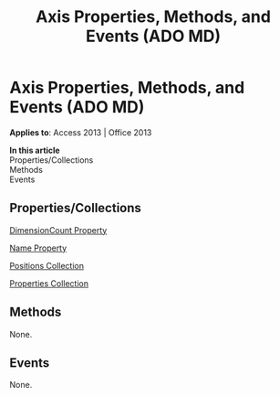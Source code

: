 ﻿---
title: Axis Properties, Methods, and Events (ADO MD)
TOCTitle: Properties, Methods, and Events
ms:assetid: 6db39ad7-9597-d09c-484b-199c40481b4d
ms:mtpsurl: https://msdn.microsoft.com/library/JJ249433(v=office.15)
ms:contentKeyID: 48545498
ms.date: 09/18/2015
mtps_version: v=office.15
---

# Axis Properties, Methods, and Events (ADO MD)


**Applies to**: Access 2013 | Office 2013

**In this article**  
Properties/Collections  
Methods  
Events  

## Properties/Collections

[DimensionCount Property](dimensioncount-property-ado-md.md)

[Name Property](name-property-ado-md.md)

[Positions Collection](positions-collection-ado-md.md)

[Properties Collection](properties-collection-ado.md)

## Methods

None.

## Events

None.

